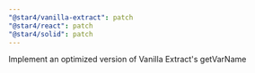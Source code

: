 ```yaml
---
"@star4/vanilla-extract": patch
"@star4/react": patch
"@star4/solid": patch
---
```


Implement an optimized version of Vanilla Extract's getVarName
